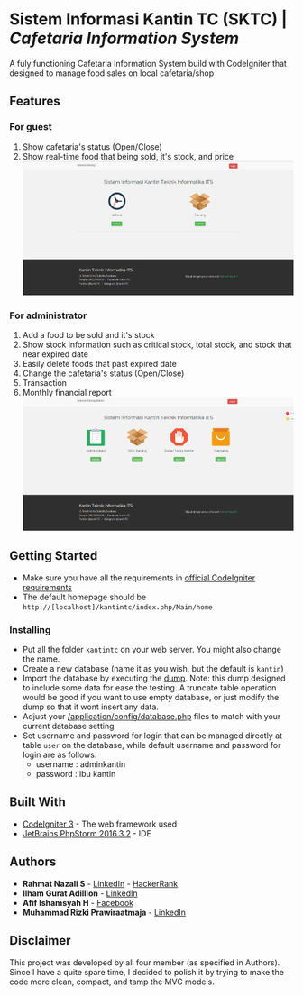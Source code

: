 # Sistem Informasi Kantin TC (SKTC) | _Cafetaria Information System_
A fuly functioning Cafetaria Information System build with CodeIgniter that designed to manage food sales on local cafetaria/shop

## Features
### For guest
1. Show cafetaria's status (Open/Close)
2. Show real-time food that being sold, it's stock, and price
![Guest page screenshot](/screenshot/01_home_umum.PNG?raw=true)
### For administrator
1. Add a food to be sold and it's stock
2. Show stock information such as critical stock, total stock, and stock that near expired date
3. Easily delete foods that past expired date
4. Change the cafetaria's status (Open/Close)
5. Transaction
6. Monthly financial report
![Admin page screenshot](/screenshot/05_admin_home.PNG?raw=true)

## Getting Started
- Make sure you have all the requirements in [official CodeIgniter requirements](/kantintc/readme.rst)
- The default homepage should be ```http://[localhost]/kantintc/index.php/Main/home```
### Installing
- Put all the folder ```kantintc``` on your web server. You might also change the name.
- Create a new database (name it as you wish, but the default is ```kantin```)
- Import the database by executing the [dump](/dump_kantintc.sql). Note: this dump designed to include some data for ease the testing. A truncate table operation would be good if you want to use empty database, or just modify the dump so that it wont insert any data.
- Adjust your [/application/config/database.php](/application/config/database.php) files to match with your current database setting
- Set username and password for login that can be managed directly at table ```user``` on the database, while default username and password for login are as follows:
  - username : adminkantin
  - password : ibu kantin
## Built With
* [CodeIgniter 3](https://www.codeigniter.com/) - The web framework used
* [JetBrains PhpStorm 2016.3.2](https://www.jetbrains.com/phpstorm/) - IDE

## Authors
* **Rahmat Nazali S** - [LinkedIn](https://www.linkedin.com/in/rahmat-nazali-salimi-43391a13b/) - [HackerRank](https://www.hackerrank.com/rahmatNazali)
* **Ilham Gurat Adillion** - [LinkedIn](https://www.linkedin.com/in/ilham-gurat-adillion-0b4b46133/)
* **Afif Ishamsyah H** - [Facebook](https://www.facebook.com/afif.ishamsyah.h)
* **Muhammad Rizki Prawiraatmaja** - [LinkedIn](https://www.linkedin.com/in/mrizkip/)

## Disclaimer
This project was developed by all four member (as specified in Authors). Since I have a quite spare time, I decided to polish it by trying to make the code more clean, compact, and tamp the MVC models.
